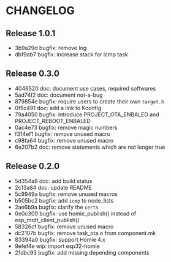 # CHANGELOG

## Release 1.0.1

* 3b9a29d bugfix: remove log
* dbf9ab7 bugfix: increase stack for icmp task

## Release 0.3.0

* 4046520 doc: document use cases, required softwares
* 5ad74f2 doc: document not-a-bug
* 879854e bugfix: require users to create their own `target.h`
* 0f5c491 doc: add a link to Kconfig
* 79a4050 bugfix: introduce PROJECT_OTA_ENBALED and PROJECT_REBOOT_ENBALED
* 0ac4e73 bugfix: remove magic numbers
* f314ef1 bugfix: remove unused macro
* c98fa64 bugfix: remove unused macro
* 6e207b2 doc: remove statements which are not longer true

## Release 0.2.0

* 5d354a9 doc: add build status
* 2c13a84 doc: update README
* 5c9949a bugfix: remove unused macros
* b505bc2 bugfix: add `icmp` to node_lists
* 2ae6b9a bugfix: clarify the `certs`
* 0e0c309 bugfix: use homie_publish() instead of esp_mqtt_client_publish()
* 58326cf bugfix: remove unused macro
* dc2107b bugfix: remove task_ota.o from component.mk
* 83394a0 bugfix: support Homie 4.x
* 9efef4e wip: import esp32-homie
* 21dbc93 bugfix: add missing depending components
